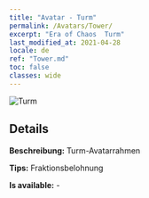 ```yaml
---
title: "Avatar - Turm"
permalink: /Avatars/Tower/
excerpt: "Era of Chaos  Turm"
last_modified_at: 2021-04-28
locale: de
ref: "Tower.md"
toc: false
classes: wide
---
```

 ![Turm](/images/a/avatarFrame_5.png)

## Details

 **Beschreibung:** Turm-Avatarrahmen 

 **Tips:** Fraktionsbelohnung 

 **Is available:**  - 

